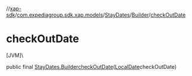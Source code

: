 //[xap-sdk](../../../../index.md)/[com.expediagroup.sdk.xap.models](../../index.md)/[StayDates](../index.md)/[Builder](index.md)/[checkOutDate](check-out-date.md)

# checkOutDate

[JVM]\

public final [StayDates.Builder](index.md)[checkOutDate](check-out-date.md)([LocalDate](https://docs.oracle.com/javase/8/docs/api/java/time/LocalDate.html)checkOutDate)
